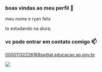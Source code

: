 ### boas vindas ao meu perfil 👺

meu nome e ryan felix

to estudando na alura;



### vc pode entrar em contato comigo 📫

00001132226168sp@al.educacao.sp.gov.br




![](https://tenor.com/pt-BR/view/deltarune-kromer-spamton-gif-23153813)
